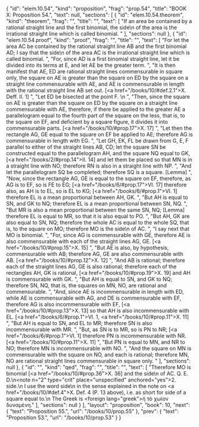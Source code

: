 {
  "id": "elem.10.54",
  "kind": "proposition",
  "frag": "prop.54",
  "title": "BOOK X: Proposition 54.",
  "text": null,
  "sections": [
    {
      "id": "elem.10.54.theorem",
      "kind": "theorem",
      "frag": "",
      "title": "",
      "text": [
        "If an area be contained by a rational straight line and the first binomial, the <quote>side</quote>\n of the area is the irrational straight line which is called binomial. "
      ],
      "sections": null
    },
    {
      "id": "elem.10.54.proof",
      "kind": "proof",
      "frag": "",
      "title": "",
      "text": [
        "For let the area AC be contained by the rational straight line AB and the first binomial AD; I say that the <quote>side</quote>\n of the area AC is the irrational straight line which is called binomial. ",
        "For, since AD is a first binomial straight line, let it be divided into its terms at E, and let AE be the greater term. ",
        "It is then manifest that AE, ED are rational straight lines commensurable in square only, the square on AE is greater than the square on ED by the square on a straight line commensurable with AE, and AE is commensurable in length with the rational straight line AB set out. [<a href=\"/books/10/#def.2.1\">X. Deff. II. 1</a>] ",
        "Let ED be bisected at the point F. \n      ",
        "Then, since the square on AE is greater than the square on ED by the square on a straight line commensurable with AE, therefore, if there be applied to the greater AE a parallelogram equal to the fourth part of the square on the less, that is, to the square on EF, and deficient by a square figure, it divides it into commensurable parts. [<a href=\"/books/10/#prop.17\">X. 17</a>] ",
        "Let then the rectangle AG, GE equal to the square on EF be applied to AE; therefore AG is commensurable in length with EG. ",
        "Let GH, EK, FL be drawn from G, E, F parallel to either of the straight lines AB, CD; let the square SN be constructed equal to the parallelogram AH, and the square NQ equal to GK, [<a href=\"/books/2/#prop.14\">II. 14</a>] and let them be placed so that MN is in a straight line with NO; therefore RN is also in a straight line with NP. ",
        "And let the parallelogram SQ be completed; therefore SQ is a square. [Lemma] ",
        "Now, since the rectangle AG, GE is equal to the square on EF, therefore, as AG is to EF, so is FE to EG; [<a href=\"/books/6/#prop.17\">VI. 17</a>] therefore also, as AH is to EL, so is EL to KG; [<a href=\"/books/6/#prop.1\">VI. 1</a>] therefore EL is a mean proportional between AH, GK. ",
        "But AH is equal to SN, and GK to NQ; therefore EL is a mean proportional between SN, NQ. ",
        "But MR is also a mean proportional between the same SN, NQ; [Lemma] therefore EL is equal to MR, so that it is also equal to PO. ",
        "But AH, GK are also equal to SN, NQ; therefore the whole AC is equal to the whole SQ, that is, to the square on MO; therefore MO is the <quote>side</quote>\n of AC. ",
        "I say next that MO is binomial. ",
        "For, since AG is commensurable with GE, therefore AE is also commensurable with each of the straight lines AG, GE. [<a href=\"/books/10/#prop.15\">X. 15</a>] ",
        "But AE is also, by hypothesis, commensurable with AB; therefore AG, GE are also commensurable with AB. [<a href=\"/books/10/#prop.12\">X. 12</a>] ",
        "And AB is rational; therefore each of the straight lines AG, GE is also rational; therefore each of the rectangles AH, GK is rational, [<a href=\"/books/10/#prop.19\">X. 19</a>] and AH is commensurable with GK. ",
        "But AH is equal to SN, and GK to NQ; therefore SN, NQ, that is, the squares on MN, NO, are rational and commensurable. ",
        "And, since AE is incommensurable in length with ED, while AE is commensurable with AG, and DE is commensurable with EF, therefore AG is also incommensurable with EF, [<a href=\"/books/10/#prop.13\">X. 13</a>] so that AH is also incommensurable with EL. [<a href=\"/books/6/#prop.1\">VI. 1</a>, <a href=\"/books/10/#prop.11\">X. 11</a>] ",
        "But AH is equal to SN, and EL to MR; therefore SN is also incommensurable with MR. ",
        "But, as SN is to MR, so is PN to NR; [<a href=\"/books/6/#prop.1\">VI. 1</a>] therefore PN is incommensurable with NR. [<a href=\"/books/10/#prop.11\">X. 11</a>] ",
        "But PN is equal to MN, and NR to NO; therefore MN is incommensurable with NO. ",
        "And the square on MN is commensurable with the square on NO, and each is rational; therefore MN, NO are rational straight lines commensurable in square only. "
      ],
      "sections": null
    },
    {
      "id": "",
      "kind": "qed",
      "frag": "",
      "title": "",
      "text": [
        "Therefore MO is binomial [<a href=\"/books/10/#prop.36\">X. 36</a>] and the <quote>side</quote>\n of AC. Q. E. D.\n<note n=\"2\" type=\"crit\" place=\"unspecified\" anchored=\"yes\">2. <quote>side.</quote>\n I use the word <quote>side</quote>\n in the sense explained in the note on <a href=\"/books/10/#def.4\">X. Def. 4</a> (P. 13 above), i.e. as short for <quote>side of a square equal to.</quote>\n The Greek is <foreign lang=\"greek\">ἡ τὸ χωίον δυναμένη</foreign>.</note>"
      ],
      "sections": null
    }
  ],
  "layout": "proposition",
  "book": 10,
  "next": {
    "text": "Proposition 55.",
    "url": "/books/10/prop.55"
  },
  "prev": {
    "text": "Proposition 53.",
    "url": "/books/10/prop.53"
  }
}
